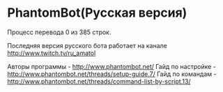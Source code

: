 # PhantomBot(Русская версия)
Процесс перевода 0 из 385 строк.

Последняя версия русского бота работает на канале http://www.twitch.tv/ru_amatol

Авторы программы - http://www.phantombot.net/
Гайд по настройке - http://www.phantombot.net/threads/setup-guide.7/
Гайд по командам - http://www.phantombot.net/threads/command-list-by-script.13/
